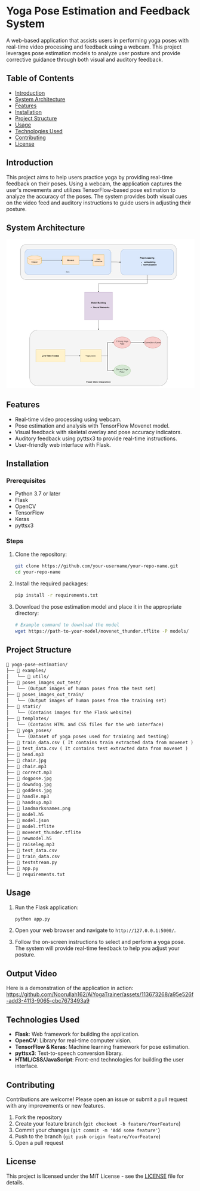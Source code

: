 # Yoga Pose Estimation and Feedback System

A web-based application that assists users in performing yoga poses with real-time video processing and feedback using a webcam. This project leverages pose estimation models to analyze user posture and provide corrective guidance through both visual and auditory feedback.

## Table of Contents

- [Introduction](#introduction)
- [System Architecture](#system-architecture)
- [Features](#features)
- [Installation](#installation)
- [Project Structure](#Project-Structure)
- [Usage](#usage)
- [Technologies Used](#technologies-used)
- [Contributing](#contributing)
- [License](#license)

## Introduction

This project aims to help users practice yoga by providing real-time feedback on their poses. Using a webcam, the application captures the user's movements and utilizes TensorFlow-based pose estimation to analyze the accuracy of the poses. The system provides both visual cues on the video feed and auditory instructions to guide users in adjusting their posture.

## System Architecture

![System Architecture](SystemArichitecture.png)

## Features

- Real-time video processing using webcam.
- Pose estimation and analysis with TensorFlow Movenet model.
- Visual feedback with skeletal overlay and pose accuracy indicators.
- Auditory feedback using pyttsx3 to provide real-time instructions.
- User-friendly web interface with Flask.

## Installation

### Prerequisites

- Python 3.7 or later
- Flask
- OpenCV
- TensorFlow
- Keras
- pyttsx3

### Steps

1. Clone the repository:

    ```bash
    git clone https://github.com/your-username/your-repo-name.git
    cd your-repo-name
    ```

2. Install the required packages:

    ```bash
    pip install -r requirements.txt
    ```

3. Download the pose estimation model and place it in the appropriate directory:

    ```bash
    # Example command to download the model
    wget https://path-to-your-model/movenet_thunder.tflite -P models/
    ```


## Project Structure

```plaintext
📂 yoga-pose-estimation/
├── 📂 examples/
│   └── 📂 utils/
├── 📂 poses_images_out_test/
│   └── (Output images of human poses from the test set)
├── 📂 poses_images_out_train/
│   └── (Output images of human poses from the training set)
├── 📂 static/
│   └── (Contains images for the Flask website)
├── 📂 templates/
│   └── (Contains HTML and CSS files for the web interface)
├── 📂 yoga_poses/
│   └── (Dataset of yoga poses used for training and testing)
├── 📄 train_data.csv ( It contains train extracted data from movenet )
├── 📄 test_data.csv ( It contains test extracted data from movenet )
├── 📄 bend.mp3
├── 📄 chair.jpg
├── 📄 chair.mp3
├── 📄 correct.mp3
├── 📄 dogpose.jpg
├── 📄 downdog.jpg
├── 📄 goddess.jpg
├── 📄 handle.mp3
├── 📄 handsup.mp3
├── 📄 landmarksnames.png
├── 📄 model.h5
├── 📄 model.json
├── 📄 model.tflite
├── 📄 movenet_thunder.tflite
├── 📄 newmodel.h5
├── 📄 raiseleg.mp3
├── 📄 test_data.csv
├── 📄 train_data.csv
├── 📄 teststream.py
├── 📄 app.py
└── 📄 requirements.txt
```


## Usage

1. Run the Flask application:

    ```bash
    python app.py
    ```

2. Open your web browser and navigate to `http://127.0.0.1:5000/`.

3. Follow the on-screen instructions to select and perform a yoga pose. The system will provide real-time feedback to help you adjust your posture.

## Output Video

Here is a demonstration of the application in action:
https://github.com/Noorullah162/AiYogaTrainer/assets/113673268/a95e526f-add3-4113-9065-cbc7673493a9


## Technologies Used

- **Flask**: Web framework for building the application.
- **OpenCV**: Library for real-time computer vision.
- **TensorFlow & Keras**: Machine learning framework for pose estimation.
- **pyttsx3**: Text-to-speech conversion library.
- **HTML/CSS/JavaScript**: Front-end technologies for building the user interface.

## Contributing

Contributions are welcome! Please open an issue or submit a pull request with any improvements or new features.

1. Fork the repository
2. Create your feature branch (`git checkout -b feature/YourFeature`)
3. Commit your changes (`git commit -m 'Add some feature'`)
4. Push to the branch (`git push origin feature/YourFeature`)
5. Open a pull request

## License

This project is licensed under the MIT License - see the [LICENSE](LICENSE) file for details.


